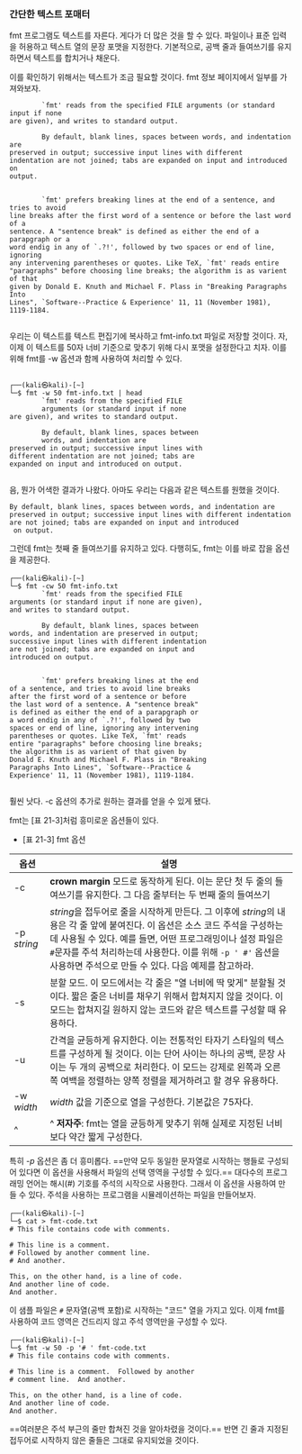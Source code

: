 
### 간단한 텍스트 포매터


fmt 프로그램도 텍스트를 자른다. 게다가 더 많은 것을 할 수 있다. 파일이나 표준 입력을 허용하고 텍스트 열의 문장 포맷을 지정한다. 기본적으로, 공백 줄과 들여쓰기를 유지하면서 텍스트를 합치거나 채운다.


이를 확인하기 위해서는 텍스트가 조금 필요할 것이다. fmt 정보 페이지에서 일부를 가져와보자.

``` shell
        `fmt' reads from the specified FILE arguments (or standard input if none
are given), and writes to standard output.

        By default, blank lines, spaces between words, and indentation are
preserved in output; successive input lines with different
indentation are not joined; tabs are expanded on input and introduced on
output.


        `fmt' prefers breaking lines at the end of a sentence, and tries to avoid
line breaks after the first word of a sentence or before the last word of a
sentence. A "sentence break" is defined as either the end of a parapgraph or a
word endig in any of `.?!', followed by two spaces or end of line, ignoring
any intervening parentheses or quotes. Like TeX, `fmt' reads entire 
"paragraphs" before choosing line breaks; the algorithm is as varient of that
given by Donald E. Knuth and Michael F. Plass in "Breaking Paragraphs Into
Lines", `Software--Practice & Experience' 11, 11 (November 1981), 1119-1184.
                                                                                 
```

우리는 이 텍스트를 텍스트 편집기에 복사하고 fmt-info.txt 파일로 저장할 것이다. 자, 이제 이 텍스트를 50자 너비 기준으로 맞추기 위해 다시 포맷을 설정한다고 치자. 이를 위해 fmt를 -w 옵션과 함께 사용하여 처리할 수 있다.


``` shell
                                                                                                                   
┌──(kali㉿kali)-[~]
└─$ fmt -w 50 fmt-info.txt | head
        `fmt' reads from the specified FILE
        arguments (or standard input if none
are given), and writes to standard output.

        By default, blank lines, spaces between
        words, and indentation are
preserved in output; successive input lines with
different indentation are not joined; tabs are
expanded on input and introduced on output.


```

음, 뭔가 어색한 결과가 나왔다. 아마도 우리는 다음과 같은 텍스트를 원했을 것이다.

```
By default, blank lines, spaces between words, and indentation are
preserved in output; successive input lines with different indentation
are not joined; tabs are expanded on input and introduced
 on output.
```

그런데 fmt는 첫째 줄 들여쓰기를 유지하고 있다. 다행히도, fmt는 이를 바로 잡을 옵션을 제공한다.

```shell
┌──(kali㉿kali)-[~]
└─$ fmt -cw 50 fmt-info.txt      
        `fmt' reads from the specified FILE
arguments (or standard input if none are given),
and writes to standard output.

        By default, blank lines, spaces between
words, and indentation are preserved in output;
successive input lines with different indentation
are not joined; tabs are expanded on input and
introduced on output.


        `fmt' prefers breaking lines at the end
of a sentence, and tries to avoid line breaks
after the first word of a sentence or before
the last word of a sentence. A "sentence break"
is defined as either the end of a parapgraph or
a word endig in any of `.?!', followed by two
spaces or end of line, ignoring any intervening
parentheses or quotes. Like TeX, `fmt' reads
entire "paragraphs" before choosing line breaks;
the algorithm is as varient of that given by
Donald E. Knuth and Michael F. Plass in "Breaking
Paragraphs Into Lines", `Software--Practice &
Experience' 11, 11 (November 1981), 1119-1184.
                                                  
```

훨씬 낫다. -c 옵션의 추가로 원하는 결과를 얻을 수 있게 됐다.

fmt는 [표 21-3]처럼 흥미로운 옵션들이 있다.


- [표 21-3] fmt 옵션


| 옵션          | 설명                                                                                                                                                                                                   |
| ----------- | ---------------------------------------------------------------------------------------------------------------------------------------------------------------------------------------------------- |
| -c          | **crown margin** 모드로 동작하게 된다. 이는 문단 첫 두 줄의 들여쓰기를 유지한다. 그 다음 줄부터는 두 번째 줄의 들여쓰기                                                                                                                        |
| -p *string* | *string*을 접두어로 줄을 시작하게 만든다. 그 이후에 *string*의 내용은 각 줄 앞에 붙여진다. 이 옵션은 소스 코드 주석을 구성하는 데 사용될 수 있다. 예를 들면, 어떤 프로그래밍이나 설정 파일은 `#`문자를 주석 처리하는데 사용한다. 이를 위해 `-p ' #'` 옵션을 사용하면 주석으로 만들 수 있다. 다음 예제를 참고하라.<br> |
| -s          | 분할 모드. 이 모드에서는 각 줄은 "열 너비에 딱 맞게" 분할될 것이다. 짧은 줄은 너비를 채우기 위해서 합쳐지지 않을 것이다. 이 모드는 합쳐지길 원하지 않는 코드와 같은 텍스트를 구성할 때 유용하다.                                                                                   |
| -u          | 간격을 균등하게 유지한다. 이는 전통적인 타자기 스타일의 텍스트를 구성하게 될 것이다. 이는 단어 사이는 하나의 공백, 문장 사이는 두 개의 공백으로 처리한다. 이 모드는 강제로 왼쪽과 오른쪽 여백을 정렬하는 양쪽 정렬을 제거하려고 할 경우 유용하다.                                                         |
| -w *width*  | *width* 값을 기준으로 열을 구성한다. 기본값은 75자다.                                                                                                                                                                  |
| ^           | ^ **저자주**: fmt는 열을 균등하게 맞추기 위해 실제로 지정된 너비보다 약간 짧게 구성한다.                                                                                                                                              |

  특히 *-p* 옵션은 좀 더 흥미롭다. ==만약 모두 동일한 문자열로 시작하는 행들로 구성되어 있다면 이 옵션을 사용해서 파일의 선택 영역을 구성할 수 있다.== 대다수의 프로그래밍 언어는 해시(#) 기호를 주석의 시작으로 사용한다. 그래서 이 옵션을 사용하여 만들 수 있다. 주석을 사용하는 프로그램을 시뮬레이션하는 파일을 만들어보자.

``` shell
┌──(kali㉿kali)-[~]
└─$ cat > fmt-code.txt
# This file contains code with comments.

# This line is a comment.
# Followed by another comment line.
# And another.

This, on the other hand, is a line of code.
And another line of code.
And another.                                                                                                                   

```

이 샘플 파일은 `#` 문자열(공백 포함)로 시작하는 "코드" 열을 가지고 있다. 이제 fmt를 사용하여 코드 영역은 건드리지 않고 주석 영역만을 구성할 수 있다.

``` shell
┌──(kali㉿kali)-[~]
└─$ fmt -w 50 -p '# ' fmt-code.txt     
# This file contains code with comments.

# This line is a comment.  Followed by another
# comment line.  And another.

This, on the other hand, is a line of code.
And another line of code.
And another.      
```

==여러분은 주석 부근의 줄만 합쳐진 것을 알아차렸을 것이다.== 반면 긴 줄과 지정된 접두어로 시작하지 않은 줄들은 그대로 유지되었을 것이다.

